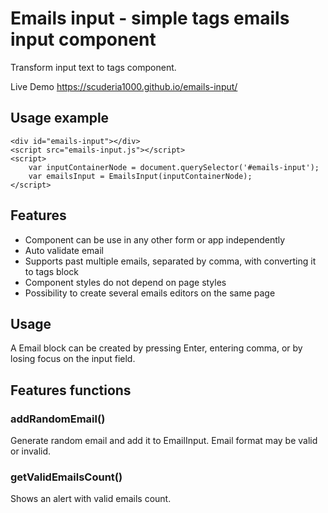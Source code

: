 # Emails input - simple tags emails input component

Transform input text to tags component.

Live Demo https://scuderia1000.github.io/emails-input/

## Usage example
```
<div id="emails-input"></div>
<script src="emails-input.js"></script>
<script>
    var inputContainerNode = document.querySelector('#emails-input');
    var emailsInput = EmailsInput(inputContainerNode);
</script>
```

## Features

- Component can be use in any other form or app independently
- Auto validate email
- Supports past multiple emails, separated by comma, with converting it to tags block
- Component styles do not depend on page styles
- Possibility to create several emails editors on the same page

## Usage
A Email block can be created by pressing Enter, entering comma, or by losing focus on the
input field.

## Features functions
### addRandomEmail() 
Generate random email and add it to EmailInput. Email format may be valid or invalid.
### getValidEmailsCount()
Shows an alert with valid emails count.



